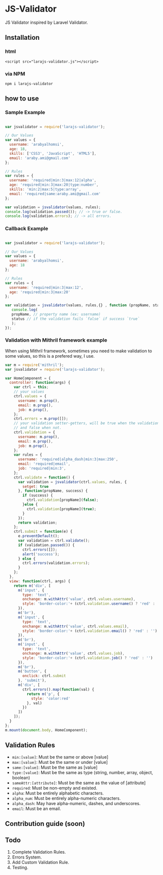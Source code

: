 # JS-Validator
JS Validator inspired by Laravel Validator.

## Installation
### html
```
<script src="larajs-validator.js"></script>
```
### via NPM
```
npm i larajs-validator
```

## how to use

### Sample Example
``` js

var jsvalidator = require('larajs-validator');

// Our Values
var values = {
  username: 'arabyalhomsi',
  age: 18,
  skills: ['CSS3', 'JavaScript', 'HTML5'],
  email: 'araby.ami@gmail.com'
};

// Rules
var rules = {
  username: 'required|min:3|max:12|alpha',
  age: 'required|min:3|max:20|type:number',
  skills: 'min:2|max:5|type:array',
  email: 'required|same:araby.ami@gmail.com'
};

var validation = jsvalidator(values, rules);
console.log(validation.passed()); // -> true or false.
console.log(validation.errors); // -> all errors.
```

### Callback Example

```js

var jsvalidator = require('larajs-validator');

// Our Values
var values = {
  username: 'arabyalhomsi',
  age: 18
};

// Rules
var rules = {
  username: 'required|min:3|max:12',
  age: 'required|min:3|max:20'
};

var validation = jsvalidator(values, rules,{} , function (propName, status) {
   console.log(
   propName, // property name (ex: username)
   status // if the validation fails `false` if success `true`
   );
});

```

### Validation with Mithril framework example
When using Mithril framework, sometimes you need to make validation to some values, so this is a prefered way, I use.

```js
var m = require('mithril');
var jsvalidator = require('larajs-validator');

var HomeComponent = {
  controller: function(args) {
    var ctrl = this;
    // your values
    ctrl.values = {
      username: m.prop(),
      email: m.prop(),
      job: m.prop(),
    };
    ctrl.errors = m.prop([]);
    // your validation setter-getters, will be true when the validation success
    // and false when not.
    ctrl.validation = {
      username: m.prop(),
      email: m.prop(),
      job: m.prop(),
    };
    var rules = {
      username: 'required|alpha_dash|min:3|max:250',
      email: 'required|email',
      job: 'required|min:3',
    };
    ctrl.validate = function() {
      var validation = jsvalidator(ctrl.values, rules, {
        setget: true
      }, function(propName, success) {
        if (success) {
          ctrl.validation[propName](false);
        }else {
          ctrl.validation[propName](true);
        }
      });
      return validation;
    };
    ctrl.submit = function(e) {
      e.preventDefault();
      var validation = ctrl.validate();
      if (validation.passed()) {
        ctrl.errors([]);
        alert('success');
      } else {
        ctrl.errors(validation.errors);
      }
    };
  },
  view: function(ctrl, args) {
    return m('div', [
      m('input', {
        type: 'text',
        onchange: m.withAttr('value', ctrl.values.username),
        style: 'border-color:'+ (ctrl.validation.username() ? 'red' : '') 
      }),
      m('br'),
      m('input', {
        type: 'text',
        onchange: m.withAttr('value', ctrl.values.email),
        style: 'border-color:'+ (ctrl.validation.email() ? 'red' : '') 
      }),
      m('br'),
      m('input', {
        type: 'text',
        onchange: m.withAttr('value', ctrl.values.job),
        style: 'border-color:'+ (ctrl.validation.job() ? 'red' : '') 
      }),
      m('br'),
      m('button', {
        onclick: ctrl.submit
      }, 'submit'),
      m('div', [
        ctrl.errors().map(function(val) {
          return m('p', {
            style: 'color:red'
          }, val)
        })
      ])
    ]);
  }
};
m.mount(document.body, HomeComponent);

```

## Validation Rules
- <code>min:[value]</code>: Must be the same or above [value]
- <code>max:[value]</code>: Must be the same or under [value]
- <code>same:[value]</code>: Must be the same as [value]
- <code>type:[value]</code>: Must be the same as type (string, number, array, object, boolean)
- <code>sameAttr:[attribute]</code>: Must be the same as the value of [attribute]
- <code>required</code>: Must be non-empty and existed.
- <code>alpha</code>: Must be entirely alphabetic characters.
- <code>alpha_num</code>: Must be entirely alpha-numeric characters.
- <code>alpha_dash</code>: May have alpha-numeric, dashes, and underscores.
- <code>email</code>: Must be an email.


## Contribution guide (soon)

## Todo
1. Complete Validation Rules.
2. Errors System.
3. Add Custom Validation Rule.
4. Testing.
